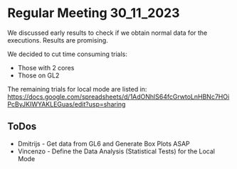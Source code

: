 # Regular Meeting 30_11_2023
We discussed early results to check if we obtain normal data for the executions.
Results are promising.

We decided to cut time consuming trials:
 - Those with 2 cores
 - Those on GL2

The remaining trials for local mode are listed in:
https://docs.google.com/spreadsheets/d/1AdONhlS64fcGrwtoLnHBNc7HOiPcByJKIWYAKLEGuas/edit?usp=sharing

## ToDos
* Dmitrijs - Get data from GL6 and Generate Box Plots ASAP
* Vincenzo - Define the Data Analysis (Statistical Tests) for the Local Mode
